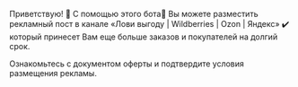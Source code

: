 Приветствую! 
👋 С помощью этого бота🤖 Вы можете разместить рекламный пост в канале «Лови выгоду | Wildberries | Ozon | Яндекс»
✔️ который принесет Вам еще больше заказов и покупателей на долгий срок.

Ознакомьтесь с документом оферты и подтвердите условия размещения рекламы.